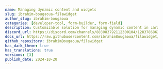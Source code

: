 ```yaml
---
name: Managing dynamic content and widgets
slug: ibrahim-bougaoua-filawidget
author_slug: ibrahim-bougaoua
categories: [developer-tool, form-builder, form-field]
description: Customizable solution for managing dynamic content in Laravel projects using FilamentPHP.
discord_url: https://discord.com/channels/883083792112300104/1283786863122845697
docs_url: https://raw.githubusercontent.com/ibrahimBougaoua/filawidget/main/README.md
github_repository: ibrahimBougaoua/filawidget
has_dark_theme: true
has_translations: true
versions: [3]
publish_date: 2024-10-20
---
```

